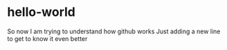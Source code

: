 # hello-world
So now I am trying to understand how github works
Just adding a new line to get to know it even better
